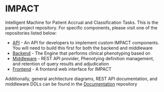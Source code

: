 # IMPACT
Intelligent Machine for Patient Accrual and Classification Tasks. This is the parent project repository. For specific components, please visit one of the repositories listed below:

* [API](https://github.com/OHNLP/impact-api) - An API for developers to implement custom IMPACT components. You will need to build this first for both the backend and middleware
* [Backend](https://github.com/OHNLP/impact-backend/) - The Engine that performs clinical phenotyping based on 
* [Middleware](https://github.com/OHNLP/impact-middleware/) - REST API provider, Phenotying definition management, and retention of query results and adjudication
* [Frontend](https://github.com/OHNLP/impact-webapp) - A frontend web interface for IMPACT

Additionally, general architecture diagrams, REST API documentation, and middleware DDLs can be found in the [Documentation](https://github.com/OHNLP/impact-documentation/) repository
